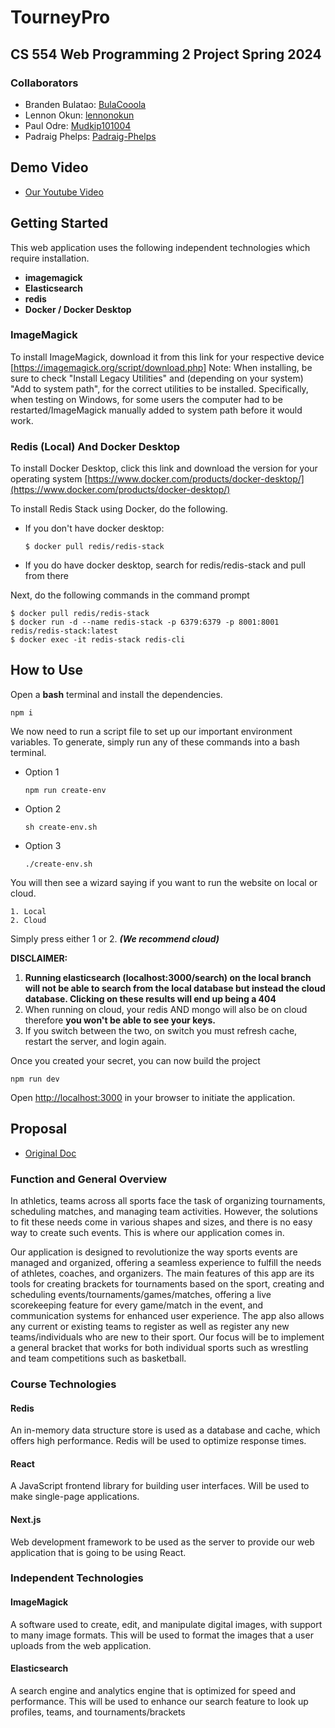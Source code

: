 # TourneyPro
## CS 554 Web Programming 2 Project Spring 2024

### Collaborators
* Branden Bulatao: [BulaCooola](https://github.com/BulaCooola)
* Lennon Okun: [lennonokun](https://github.com/lennonokun)
* Paul Odre: [Mudkip101004](https://github.com/Mudkip101004)
* Padraig Phelps: [Padraig-Phelps](https://github.com/Padraig-Phelps)

## Demo Video
* [Our Youtube Video]()

## Getting Started
This web application uses the following independent technologies which require installation.
- **imagemagick**
- **Elasticsearch**
- **redis**
- **Docker / Docker Desktop**

### ImageMagick
To install ImageMagick, download it from this link for your respective device [https://imagemagick.org/script/download.php]
Note: When installing, be sure to check "Install Legacy Utilities" and (depending on your system) "Add to system path", for the correct
utilities to be installed. Specifically, when testing on Windows, for some users the computer had to be restarted/ImageMagick manually
added to system path before it would work.

### Redis (Local) And Docker Desktop 
To install Docker Desktop, click this link and download the version for your operating system [https://www.docker.com/products/docker-desktop/](https://www.docker.com/products/docker-desktop/)


To install Redis Stack using Docker, do the following.
* If you don't have docker desktop:
    ```
    $ docker pull redis/redis-stack
    ```
* If you do have docker desktop, search for redis/redis-stack and pull from there

Next, do the following commands in the command prompt
```
$ docker pull redis/redis-stack
$ docker run -d --name redis-stack -p 6379:6379 -p 8001:8001 redis/redis-stack:latest
$ docker exec -it redis-stack redis-cli
```



## How to Use
Open a **bash** terminal and install the dependencies.

```
npm i
``` 

We now need to run a script file to set up our important environment variables. 
To generate, simply run any of these commands into a bash terminal. 
* Option 1
    ```
    npm run create-env
    ```  
* Option 2
    ```
    sh create-env.sh
    ```
* Option 3 
    ```
    ./create-env.sh
    ```
You will then see a wizard saying if you want to run the website on local or cloud.
```
1. Local 
2. Cloud
```
Simply press either 1 or 2. ***(We recommend cloud)***

**DISCLAIMER:** 
1. **Running elasticsearch (localhost:3000/search) on the local branch will not be able to search from the local database but instead the cloud database. Clicking on these results will end up being a 404**
2. When running on cloud, your redis AND mongo will also be on cloud therefore **you won't be able to see your keys.** 
3. If you switch between the two, on switch you must refresh cache, restart the server, and login again.

Once you created your secret, you can now build the project
```
npm run dev
```

Open [http://localhost:3000](http://localhost:3000) in your browser to initiate the application.

## Proposal
* [Original Doc](https://docs.google.com/document/d/1-M6Vw1qfhapALMU4rNLHGqhodm4MG-xmozxVXpK0CHw/edit?usp=sharing)

### Function and General Overview
In athletics, teams across all sports face the task of organizing tournaments, scheduling matches, and managing team activities. However, the solutions to fit these needs come in various shapes and sizes, and there is no easy way to create such events. This is where our application comes in.

Our application is designed to revolutionize the way sports events are managed and organized, offering a seamless experience to fulfill the needs of athletes, coaches, and organizers. The main features of this app are its tools for creating brackets for tournaments based on the sport, creating and scheduling events/tournaments/games/matches, offering a live scorekeeping feature for every game/match in the event, and communication systems for enhanced user experience. The app also allows any current or existing teams to register as well as register any new teams/individuals who are new to their sport. Our focus will be to implement a general bracket that works for both individual sports such as wrestling and team competitions such as basketball. 

### Course Technologies
#### Redis 
An in-memory data structure store is used as a database and cache, which offers high performance. Redis will be used to optimize response times.
#### React
A JavaScript frontend library for building user interfaces. Will be used to make single-page applications.
#### Next.js
Web development framework to be used as the server to provide our web application that is going to be using React.

### Independent Technologies
#### ImageMagick
A software used to create, edit, and manipulate digital images, with support to many image formats. This will be used to format the images that a user uploads from the web application.

#### Elasticsearch
A  search engine and analytics engine that is optimized for speed and performance. This will be used to enhance our search feature to look up profiles, teams, and tournaments/brackets


